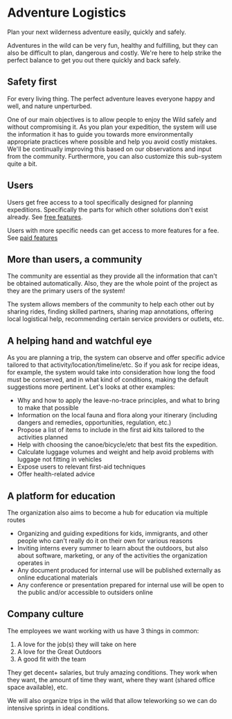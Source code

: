 # Adventure Logistics

Plan your next wilderness adventure easily, quickly and safely.

Adventures in the wild can be very fun, healthy and fulfilling, but they can also be difficult to plan, dangerous and costly. We're here to help strike the perfect balance to get you out there quickly and back safely.

## Safety first

For every living thing. The perfect adventure leaves everyone happy and well, and nature unperturbed.

One of our main objectives is to allow people to enjoy the Wild safely and without compromising it. As you plan your expedition, the system will use the information it has to guide you towards more environmentally appropriate practices where possible and help you avoid costly mistakes. We'll be continually improving  this based on our observations and input from the community. Furthermore, you can also customize this sub-system quite a bit.

## Users

Users get free access to a tool specifically designed for planning expeditions. Specifically the parts for which other solutions don't exist already. See [free features](/features.md).

Users with more specific needs can get access to more features for a fee. See [paid features]()

## More than users, a community

The community are essential as they provide all the information that can't be obtained automatically. Also, they are the whole point of the project as they are the primary users of the system!

The system allows members of the community to help each other out by sharing rides, finding skilled partners, sharing map annotations, offering local logistical help, recommending certain service providers or outlets, etc.

## A helping hand and watchful eye

As you are planning a trip, the system can observe and offer specific advice tailored to that activity/location/timeline/etc. So if you ask for recipe ideas, for example, the system would take into consideration how long the food must be conserved, and in what kind of conditions, making the default suggestions more pertinent. Let's looks at other examples:

- Why and how to apply the leave-no-trace principles, and what to bring to make that possible
- Information on the local fauna and flora along your itinerary (including dangers and remedies, opportunities, regulation, etc.)
- Propose a list of items to include in the first aid kits tailored to the activities planned
- Help with choosing the canoe/bicycle/etc that best fits the expedition.
- Calculate luggage volumes and weight and help avoid problems with luggage not fitting in vehicles
- Expose users to relevant first-aid techniques
- Offer health-related advice

## A platform for education

The organization also aims to become a hub for education via multiple routes

- Organizing and guiding expeditions for kids, immigrants, and other people who can't really do it on their own for various reasons
- Inviting interns every summer to learn about the outdoors, but also about software, marketing, or any of the activities the organization operates in
- Any document produced for internal use will be published externally as online educational materials
- Any conference or presentation prepared for internal use will be open to the public and/or accessible to outsiders online

## Company culture

The employees we want working with us have 3 things in common:
1. A love for the job(s) they will take on here
2. A love for the Great Outdoors
3. A good fit with the team

They get decent+ salaries, but truly amazing conditions. They work when they want, the amount of time they want, where they want (shared office space available), etc.

We will also organize trips in the wild that allow teleworking so we can do intensive sprints in ideal conditions.
